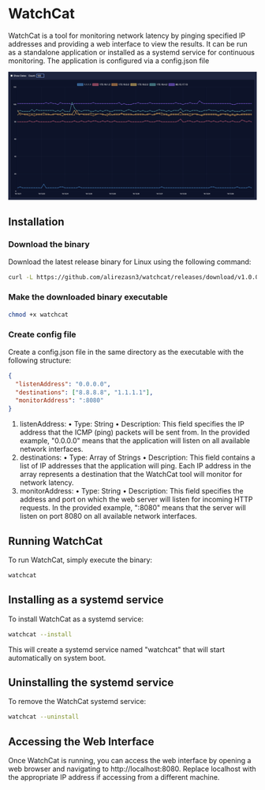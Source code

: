 # WatchCat

WatchCat is a tool for monitoring network latency by pinging specified IP addresses and providing a web interface to view the results. It can be run as a standalone application or installed as a systemd service for continuous monitoring. The application is configured via a config.json file

![Lycaon Screenshot](screenshots/1.png)

## Installation

### Download the binary

Download the latest release binary for Linux using the following command:

```bash
curl -L https://github.com/alirezasn3/watchcat/releases/download/v1.0.0/watchcat-linux-amd64 -o watchcat
```

### Make the downloaded binary executable

```bash
chmod +x watchcat
```

### Create config file

Create a config.json file in the same directory as the executable with the following structure:

```json
{
  "listenAddress": "0.0.0.0",
  "destinations": ["8.8.8.8", "1.1.1.1"],
  "monitorAddress": ":8080"
}
```

1. listenAddress:
   • Type: String
   • Description: This field specifies the IP address that the ICMP (ping) packets will be sent from. In the provided example, "0.0.0.0" means that the application will listen on all available network interfaces.
2. destinations:
   • Type: Array of Strings
   • Description: This field contains a list of IP addresses that the application will ping. Each IP address in the array represents a destination that the WatchCat tool will monitor for network latency.
3. monitorAddress:
   • Type: String
   • Description: This field specifies the address and port on which the web server will listen for incoming HTTP requests. In the provided example, ":8080" means that the server will listen on port 8080 on all available network interfaces.

## Running WatchCat

To run WatchCat, simply execute the binary:

```bash
watchcat
```

## Installing as a systemd service

To install WatchCat as a systemd service:

```bash
watchcat --install
```

This will create a systemd service named "watchcat" that will start automatically on system boot.

## Uninstalling the systemd service

To remove the WatchCat systemd service:

```bash
watchcat --uninstall
```

## Accessing the Web Interface

Once WatchCat is running, you can access the web interface by opening a web browser and navigating to http://localhost:8080. Replace localhost with the appropriate IP address if accessing from a different machine.
